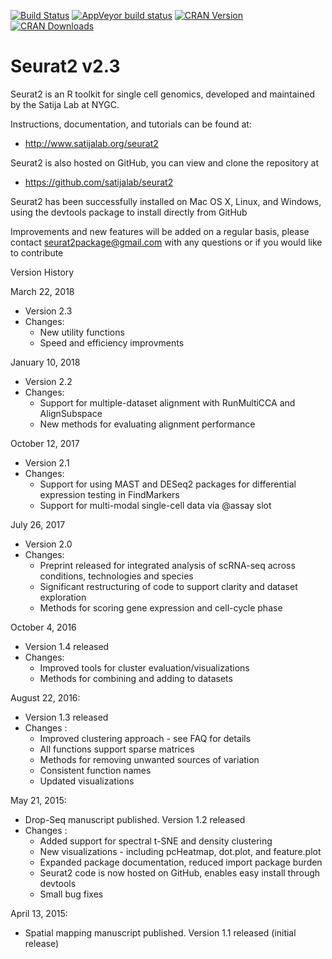 [![Build Status](https://travis-ci.org/satijalab/seurat2.svg?branch=develop)](https://travis-ci.org/satijalab/seurat2)
[![AppVeyor build status](https://ci.appveyor.com/api/projects/status/github/satijalab/seurat2?branch=develop&svg=true)](https://ci.appveyor.com/project/satijalab/seurat2/branch/develop)
[![CRAN Version](https://www.r-pkg.org/badges/version/Seurat2)](https://cran.r-project.org/package=Seurat2)
[![CRAN Downloads](https://cranlogs.r-pkg.org/badges/Seurat2)](https://cran.r-project.org/package=Seurat2)

# Seurat2 v2.3


Seurat2 is an R toolkit for single cell genomics, developed and maintained by the Satija Lab at NYGC.

Instructions, documentation, and tutorials can be found at:
* http://www.satijalab.org/seurat2

Seurat2 is also hosted on GitHub, you can view and clone the repository at
* https://github.com/satijalab/seurat2

Seurat2 has been successfully installed on Mac OS X, Linux, and Windows, using the devtools package to install directly from GitHub

Improvements and new features will be added on a regular basis, please contact seurat2package@gmail.com with any questions or if you would like to contribute

Version History

March 22, 2018
* Version 2.3
* Changes:
  * New utility functions
  * Speed and efficiency improvments

January 10, 2018
* Version 2.2
* Changes:
   * Support for multiple-dataset alignment with RunMultiCCA and AlignSubspace
   * New methods for evaluating alignment performance

October 12, 2017
* Version 2.1
* Changes:
   * Support for using MAST and DESeq2 packages for differential expression testing in FindMarkers
   * Support for multi-modal single-cell data via \@assay slot

July 26, 2017
* Version 2.0
* Changes:
   * Preprint released for integrated analysis of scRNA-seq across conditions, technologies and species
   * Significant restructuring of code to support clarity and dataset exploration
   * Methods for scoring gene expression and cell-cycle phase

October 4, 2016
* Version 1.4 released
* Changes:
   * Improved tools for cluster evaluation/visualizations
   * Methods for combining and adding to datasets

August 22, 2016:
* Version 1.3 released
* Changes :
    * Improved clustering approach - see FAQ for details
    * All functions support sparse matrices
    * Methods for removing unwanted sources of variation
    * Consistent function names
    * Updated visualizations

May 21, 2015:
* Drop-Seq manuscript published. Version 1.2 released
* Changes :
  * Added support for spectral t-SNE and density clustering
  * New visualizations - including pcHeatmap, dot.plot, and feature.plot
  * Expanded package documentation, reduced import package burden
  *  Seurat2 code is now hosted on GitHub, enables easy install through devtools
  * Small bug fixes

April 13, 2015:
* Spatial mapping manuscript published. Version 1.1 released (initial release)
